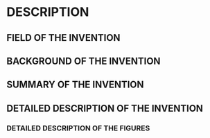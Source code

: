 # DESCRIPTION

## FIELD OF THE INVENTION

## BACKGROUND OF THE INVENTION

## SUMMARY OF THE INVENTION

## DETAILED DESCRIPTION OF THE INVENTION

### DETAILED DESCRIPTION OF THE FIGURES

